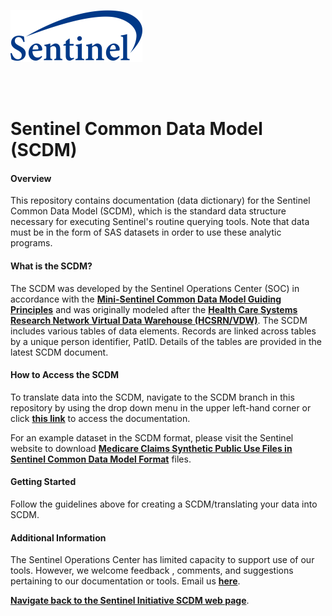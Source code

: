 ![alt text](resources/logo.png)

<br> 
<br> 

# Sentinel Common Data Model (SCDM)  

#### Overview  
This repository contains documentation (data dictionary) for the Sentinel Common Data Model (SCDM), which is the standard data structure necessary for executing Sentinel's routine querying tools. Note that data must be in the form of SAS datasets in order to use these analytic programs.  

#### What is the SCDM?
The SCDM was developed by the Sentinel Operations Center (SOC) in accordance with the [<b>Mini-Sentinel Common Data Model Guiding Principles</b>](https://www.sentinelinitiative.org/sites/default/files/data/distributed-database/Mini-Sentinel_CommonDataModel_GuidingPrinciples_v1.0_0.pdf) and was originally modeled after the [<b>Health Care Systems Research Network Virtual Data Warehouse (HCSRN/VDW)</b>](http://www.hcsrn.org/en/Tools%20&%20Materials/VDW/). The SCDM includes various tables of data elements. Records are linked across tables by a unique person identifier, PatID. Details of the tables are provided in the latest SCDM document.  

#### How to Access the SCDM 
To translate data into the SCDM, navigate to the SCDM branch in this repository by using the drop down menu in the upper left-hand corner or click [<b>this link</b>](https://dev.sentinelsystem.org/projects/QA/repos/sentinel_common_data_model/browse?at=refs%2Fheads%2Fscdm) to access the documentation.   

For an example dataset in the SCDM format, please visit the Sentinel website to download [<b>Medicare Claims Synthetic Public Use Files in Sentinel Common Data Model Format</b>](https://www.sentinelinitiative.org/sentinel/surveillance-tools/software-toolkits/Medicare-SynPUFs-in-SCDM) files.

#### Getting Started
Follow the guidelines above for creating a SCDM/translating your data into SCDM.  

#### Additional Information
The Sentinel Operations Center has limited capacity to support use of our tools. However, we welcome feedback , comments, and suggestions pertaining to our documentation or tools. Email us [<b>here</b>](mailto:info@sentinelsystem.org?subject=Git).  

[<b>Navigate back to the Sentinel Initiative SCDM web page</b>](https://www.sentinelinitiative.org/sentinel/data/distributed-database-common-data-model/sentinel-common-data-model).
